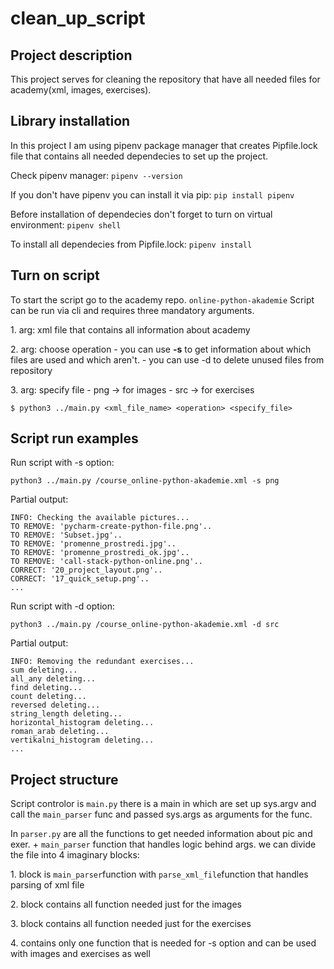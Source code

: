 # clean_up_script

## Project description 
This project serves for cleaning the repository that have all needed files for academy(xml, images, exercises).

## Library installation 
In this project I am using pipenv package manager that creates Pipfile.lock file that contains all needed dependecies to set up the project. 
<p>Check pipenv manager: <code>pipenv --version</code><p>
<p>If you don't have pipenv you can install it via pip: <code>pip install pipenv</code></p>
<p>Before installation of dependecies don't forget to turn on virtual environment: <code>pipenv shell</code></p>
<p>To install all dependecies from Pipfile.lock: <code>pipenv install</code></p>

## Turn on script 
<p>To start the script go to the academy repo. <code>online-python-akademie</code> Script can be run via cli and requires three mandatory arguments.</p>
<p>1. arg: xml file that contains all information about academy</p>
<p>2. arg: choose operation 
    - you can use <strong>-s</strong> to get information about which files are used and which aren't.
    - you can use -d to delete unused files from repository
</p>
<p>3. arg: specify file
    - png -> for images
    - src -> for exercises
</p>
  
```$ python3 ../main.py <xml_file_name> <operation> <specify_file>```

## Script run examples

<p>Run script with -s option:</p>
<code>python3 ../main.py /course_online-python-akademie.xml -s png</code> 

<p>Partial output: </p>
<pre><code>INFO: Checking the available pictures...
TO REMOVE: 'pycharm-create-python-file.png'..
TO REMOVE: 'Subset.jpg'..
TO REMOVE: 'promenne_prostredi.jpg'..
TO REMOVE: 'promenne_prostredi_ok.jpg'..
TO REMOVE: 'call-stack-python-online.png'..
CORRECT: '20_project_layout.png'..
CORRECT: '17_quick_setup.png'..
...
</code></pre>

<p>Run script with -d option:</p>
<p><code>python3 ../main.py /course_online-python-akademie.xml -d src</code></p>

<p>Partial output: </p>
<pre><code>INFO: Removing the redundant exercises...
sum deleting...
all_any deleting...
find deleting...
count deleting...
reversed deleting...
string_length deleting...
horizontal_histogram deleting...
roman_arab deleting...
vertikalni_histogram deleting...
...
</code></pre>

## Project structure 
<p>Script controlor is <code>main.py</code> there is a main in which are set up sys.argv and call the <code>main_parser</code> func and passed sys.args as arguments for the func.</p>

<p>In <code>parser.py</code> are all the functions to get needed information about pic and exer. + <code>main_parser</code> function that 
handles logic behind args. we can divide the file into 4 imaginary blocks:
</p>

<p>1. block is <code>main_parser</code>function with <code>parse_xml_file</code>function that handles parsing of xml file</p>
<p>2. block contains all function needed just for the images</p>
<p>3. block contains all function needed just for the exercises</p>
<p>4. contains only one function that is needed for -s option and can be used with images and exercises as well</p>
